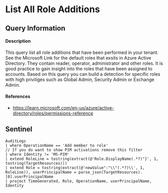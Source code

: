 # List All Role Additions

## Query Information

#### Description
This query list all role additions that have been performed in your tenant. See the Microsoft Link for the default roles that exsits in Azure Active Directory. They contain reader, operator, administrator and other roles. It is good practice to gain insight into the roles that have been assigned to accounts. Based on this query you can build a detection for specific roles with high priviliges such as Global Admin, Security Admin or Exchange Admin.

#### References
- https://learn.microsoft.com/en-us/azure/active-directory/roles/permissions-reference

## Sentinel
```KQL
AuditLogs
| where OperationName == 'Add member to role'
// If you do want to show PIM activations remove this filter
| where Identity != 'MS-PIM'
| extend RoleLine = tostring(extract(@'Role.DisplayName(.*?)"}', 1, tostring(TargetResources)))
| extend Role = tostring(extract(@'newValue":"\\"(.*?)\\', 1, RoleLine)), userPrincipalName = parse_json(TargetResources).[0].userPrincipalName
| project TimeGenerated, Role, OperationName, userPrincipalName, Identity
```
